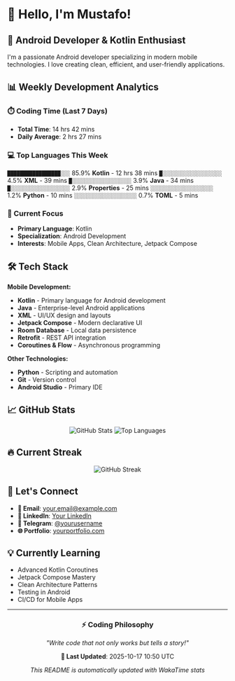 # 👋 Hello, I'm Mustafo!

## 🚀 Android Developer & Kotlin Enthusiast

I'm a passionate Android developer specializing in modern mobile technologies. I love creating clean, efficient, and user-friendly applications.

## 📊 Weekly Development Analytics

### ⏱️ Coding Time (Last 7 Days)
- **Total Time**: 14 hrs 42 mins
- **Daily Average**: 2 hrs 27 mins

### 💻 Top Languages This Week

`█████████████████░░░` 85.9% **Kotlin** - 12 hrs 38 mins
`█░░░░░░░░░░░░░░░░░░░` 4.5% **XML** - 39 mins
`█░░░░░░░░░░░░░░░░░░░` 3.9% **Java** - 34 mins
`█░░░░░░░░░░░░░░░░░░░` 2.9% **Properties** - 25 mins
`░░░░░░░░░░░░░░░░░░░░` 1.2% **Python** - 10 mins
`░░░░░░░░░░░░░░░░░░░░` 0.7% **TOML** - 5 mins


### 🎯 Current Focus
- **Primary Language**: Kotlin
- **Specialization**: Android Development
- **Interests**: Mobile Apps, Clean Architecture, Jetpack Compose

## 🛠️ Tech Stack

**Mobile Development:**
- **Kotlin** - Primary language for Android development
- **Java** - Enterprise-level Android applications  
- **XML** - UI/UX design and layouts
- **Jetpack Compose** - Modern declarative UI
- **Room Database** - Local data persistence
- **Retrofit** - REST API integration
- **Coroutines & Flow** - Asynchronous programming

**Other Technologies:**
- **Python** - Scripting and automation
- **Git** - Version control
- **Android Studio** - Primary IDE

## 📈 GitHub Stats

<div align="center">

![GitHub Stats](https://github-readme-stats.vercel.app/api?username=Developer-Mustafo&show_icons=true&theme=radical&hide_border=true)
![Top Languages](https://github-readme-stats.vercel.app/api/top-langs/?username=Developer-Mustafo&layout=compact&theme=radical&hide_border=true)

</div>

## 🔥 Current Streak

<div align="center">

![GitHub Streak](https://github-readme-streak-stats.herokuapp.com/?user=Developer-Mustafo&theme=radical&hide_border=true)

</div>

## 🤝 Let's Connect

- **📧 Email**: your.email@example.com
- **💼 LinkedIn**: [Your LinkedIn](https://linkedin.com/in/yourprofile)
- **📱 Telegram**: [@yourusername](https://t.me/yourusername)
- **🌐 Portfolio**: [yourportfolio.com](https://yourportfolio.com)

## 💡 Currently Learning

- Advanced Kotlin Coroutines
- Jetpack Compose Mastery  
- Clean Architecture Patterns
- Testing in Android
- CI/CD for Mobile Apps

---

<div align="center">

### ⚡ Coding Philosophy
*"Write code that not only works but tells a story!"*

**📅 Last Updated**: 2025-10-17 10:50 UTC

*This README is automatically updated with WakaTime stats*

</div>

